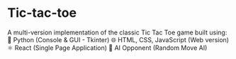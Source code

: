 # Tic-tac-toe
A multi-version implementation of the classic Tic Tac Toe game built using:  🐍 Python (Console &amp; GUI - Tkinter)  🌐 HTML, CSS, JavaScript (Web version)  ⚛️ React (Single Page Application)  🤖 AI Opponent (Random Move AI)
